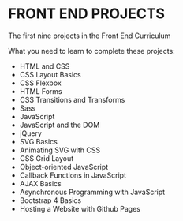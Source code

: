 # FRONT END PROJECTS
 The first nine projects in the Front End Curriculum

What you need to learn to complete these projects:
- HTML and CSS 
- CSS Layout Basics
- CSS Flexbox
- HTML Forms
- CSS Transitions and Transforms
- Sass 
- JavaScript
- JavaScript and the DOM
- jQuery
- SVG Basics
- Animating SVG with CSS
- CSS Grid Layout
- Object-oriented JavaScript
- Callback Functions in JavaScript
- AJAX Basics
- Asynchronous Programming with JavaScript
- Bootstrap 4 Basics
- Hosting a Website with Github Pages
